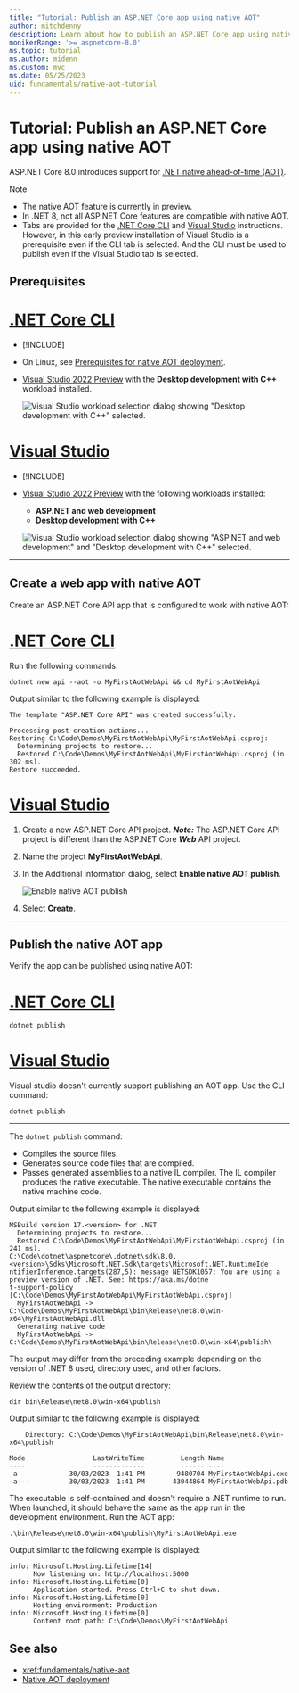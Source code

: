 ```yaml
---
title: "Tutorial: Publish an ASP.NET Core app using native AOT"
author: mitchdenny
description: Learn about how to publish an ASP.NET Core app using native AOT.
monikerRange: '>= aspnetcore-8.0'
ms.topic: tutorial
ms.author: midenn
ms.custom: mvc
ms.date: 05/25/2023
uid: fundamentals/native-aot-tutorial
---
```

# Tutorial: Publish an ASP.NET Core app using native AOT

ASP.NET Core 8.0 introduces support for [.NET native ahead-of-time (AOT)](/dotnet/core/deploying/native-aot/).

> [!NOTE]
> * The native AOT feature is currently in preview.
> * In .NET 8, not all ASP.NET Core features are compatible with native AOT.
> * Tabs are provided for the [.NET Core CLI](/dotnet/core/tools/) and [Visual Studio](https://visualstudio.microsoft.com/vs/preview/) instructions. However, in this early preview installation of Visual Studio is a prerequisite even if the CLI tab is selected. And the CLI must be used to publish even if the Visual Studio tab is selected.

## Prerequisites

# [.NET Core CLI](#tab/netcore-cli) 

* [!INCLUDE[](~/includes/8.0-SDK.md)]
* On Linux, see [Prerequisites for native AOT deployment](/dotnet/core/deploying/native-aot/?tabs=net8plus#prerequisites-for-native-aot-deployment).
* [Visual Studio 2022 Preview](https://visualstudio.microsoft.com/vs/preview/) with the **Desktop development with C++** workload installed.

  ![Visual Studio workload selection dialog showing "Desktop development with C++" selected.](~/fundamentals/aot/_static/cpponly.png)

# [Visual Studio](#tab/visual-studio)

* [!INCLUDE[](~/includes/8.0-SDK.md)]

* [Visual Studio 2022 Preview](https://visualstudio.microsoft.com/vs/preview/) with the following workloads installed:
  * **ASP.NET and web development**
  * **Desktop development with C++**

  ![Visual Studio workload selection dialog showing "ASP.NET and web development" and "Desktop development with C++" selected.](~/fundamentals/aot/_static/ddcpp.png)

---

## Create a web app with native AOT

Create an ASP.NET Core API app that is configured to work with native AOT:

# [.NET Core CLI](#tab/netcore-cli) 

Run the following commands:

```dotnetcli
dotnet new api --aot -o MyFirstAotWebApi && cd MyFirstAotWebApi
```

Output similar to the following example is displayed:

```output
The template "ASP.NET Core API" was created successfully.

Processing post-creation actions...
Restoring C:\Code\Demos\MyFirstAotWebApi\MyFirstAotWebApi.csproj:
  Determining projects to restore...
  Restored C:\Code\Demos\MyFirstAotWebApi\MyFirstAotWebApi.csproj (in 302 ms).
Restore succeeded.
```

# [Visual Studio](#tab/visual-studio)

1. Create a new ASP.NET Core API project. ***Note:*** The ASP.NET Core API project is different than the ASP.NET Core ***Web*** API project.
1. Name the project **MyFirstAotWebApi**.
1. In the Additional information dialog, select **Enable native AOT publish**.

   ![Enable native AOT publish](~/fundamentals/aot/_static/aot.png)

1. Select **Create**.

---

## Publish the native AOT app

Verify the app can be published using native AOT:

# [.NET Core CLI](#tab/netcore-cli) 

```dotnetcli
dotnet publish
```

# [Visual Studio](#tab/visual-studio)

Visual studio doesn't currently support publishing an AOT app. Use the CLI command:

```dotnetcli
dotnet publish
```

---

The `dotnet publish` command:

* Compiles the source files.
* Generates source code files that are compiled.
* Passes generated assemblies to a native IL compiler. The IL compiler produces the native executable. The native executable contains the native machine code.

Output similar to the following example is displayed:

```output
MSBuild version 17.<version> for .NET
  Determining projects to restore...
  Restored C:\Code\Demos\MyFirstAotWebApi\MyFirstAotWebApi.csproj (in 241 ms).
C:\Code\dotnet\aspnetcore\.dotnet\sdk\8.0.<version>\Sdks\Microsoft.NET.Sdk\targets\Microsoft.NET.RuntimeIde
ntifierInference.targets(287,5): message NETSDK1057: You are using a preview version of .NET. See: https://aka.ms/dotne
t-support-policy [C:\Code\Demos\MyFirstAotWebApi\MyFirstAotWebApi.csproj]
  MyFirstAotWebApi -> C:\Code\Demos\MyFirstAotWebApi\bin\Release\net8.0\win-x64\MyFirstAotWebApi.dll
  Generating native code
  MyFirstAotWebApi -> C:\Code\Demos\MyFirstAotWebApi\bin\Release\net8.0\win-x64\publish\
```

The output may differ from the preceding example depending on the version of .NET 8 used, directory used, and other factors.

Review the contents of the output directory:

```
dir bin\Release\net8.0\win-x64\publish
```

Output similar to the following example is displayed:

```Output
    Directory: C:\Code\Demos\MyFirstAotWebApi\bin\Release\net8.0\win-x64\publish

Mode                 LastWriteTime         Length Name
----                 -------------         ------ ----
-a---          30/03/2023  1:41 PM        9480704 MyFirstAotWebApi.exe
-a---          30/03/2023  1:41 PM       43044864 MyFirstAotWebApi.pdb
```

The executable is self-contained and doesn't require a .NET runtime to run. When launched, it should behave the same as the app run in the development environment. Run the AOT app:

```
.\bin\Release\net8.0\win-x64\publish\MyFirstAotWebApi.exe
```

Output similar to the following example is displayed:

```output
info: Microsoft.Hosting.Lifetime[14]
      Now listening on: http://localhost:5000
info: Microsoft.Hosting.Lifetime[0]
      Application started. Press Ctrl+C to shut down.
info: Microsoft.Hosting.Lifetime[0]
      Hosting environment: Production
info: Microsoft.Hosting.Lifetime[0]
      Content root path: C:\Code\Demos\MyFirstAotWebApi
```

## See also

* <xref:fundamentals/native-aot>
* [Native AOT deployment](/dotnet/core/deploying/native-aot/)
